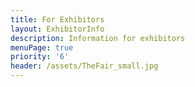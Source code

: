 ```yaml
---
title: For Exhibitors
layout: ExhibitorInfo
description: Information for exhibitors
menuPage: true
priority: '6'
header: /assets/TheFair_small.jpg
---
```


 
